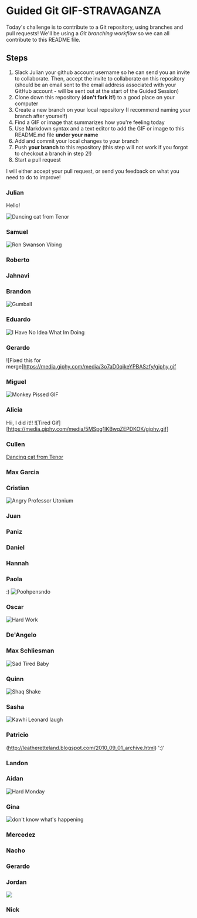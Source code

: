 # Guided Git GIF-STRAVAGANZA

Today's challenge is to contribute to a Git repository, using branches and pull requests! We'll be using a _Git branching workflow_ so we can all contribute to this README file.



## Steps

1. Slack Julian your github account username so he can send you an invite to collaborate. Then, accept the invite to collaborate on this repository (should be an email sent to the email address associated with your GitHub account - will be sent out at the start of the Guided Session)
2. Clone down this repository (**don't fork it!**) to a good place on your computer
3. Create a new branch on your local repository (I recommend naming your branch after yourself)
4. Find a GIF or image that summarizes how you're feeling today
5. Use Markdown syntax and a text editor to add the GIF or image to this README.md file **under your name**
6. Add and commit your local changes to your branch
7. Push **your branch** to this repository (this step will not work if you forgot to checkout a branch in step 2!)
8. Start a pull request

I will either accept your pull request, or send you feedback on what you need to do to improve!

### Julian

Hello!

![Dancing cat from Tenor](https://media.tenor.com/QM-si3_EAyIAAAAC/listening-to-music-dancing.gif)


### Samuel
![Ron Swanson Vibing](https://media.giphy.com/media/TbPh7p3cfUAPC/giphy.gif)

### Roberto

### Jahnavi

### Brandon

![Gumball](https://45.media.tumblr.com/c3e99f803fc762ccde32c407d7d3f4e1/tumblr_nbaxhfLzSj1tcq9tho1_500.gif)

### Eduardo

![I Have No Idea What Im Doing](https://media.giphy.com/media/rAm0u2k17rM3e/giphy.gif)

### Gerardo

![Fixed this for merge]https://media.giphy.com/media/3o7aD0qikeYPBASzfy/giphy.gif

### Miguel

![Monkey Pissed GIF](https://tenor.com/view/monkey-pissed-mad-angry-furious-gif-4720563)

### Alicia

Hii, I did it!!
![Tired Gif][https://media.giphy.com/media/5MSpg1lKBwqZEPDKOK/giphy.gif]

### Cullen

[Dancing cat from Tenor](https://media.tenor.com/QM-si3_EAyIAAAAC/listening-to-music-dancing.gif)

### Max Garcia

### Cristian
![Angry Professor Utonium](https://i.redd.it/o2c326951o091.gif)

### Juan

### Paniz

### Daniel

### Hannah

### Paola
:)
![Poohpensndo](https://media.giphy.com/media/777Aby0ZetYE8/giphy.gif)

### Oscar
![Hard Work](https://th.bing.com/th/id/R.ec51a2405ef2662278140d7830fbbe2f?rik=BJ64k8uStjN5TQ&riu=http%3a%2f%2f24.media.tumblr.com%2f230a60097a57d5e1242d9fa244f46799%2ftumblr_msk1s40iTO1qat8sbo1_500.gif&ehk=8v6RFDn9CIe377IyIqSNgr5gwNJQ0WaqC3L%2fiii74hw%3d&risl=&pid=ImgRaw&r=0)

### De'Angelo

### Max Schliesman
![Sad Tired Baby](https://media1.tenor.com/images/7b450db04f95674f3af1f8d378f13650/tenor.gif?itemid=7995639)
### Quinn

![Shaq Shake](https://tenor.com/view/yes-ayye-zoom-shoulder-shake-gif-14839794)

### Sasha
![Kawhi Leonard laugh](https://media3.giphy.com/media/XbDWBEVcvBhJhLjZ16/giphy.gif?cid=790b761100a5a34a59550d09c14bddd72f9e11193e55592e&rid=giphy.gif)
### Patricio
(http://leatheretteland.blogspot.com/2010_09_01_archive.html)
':)'

### Landon

### Aidan
![Hard Monday](https://tenor.com/view/thmbjm-hard-monday-gif-26064218)

### Gina

![don't know what's happening](https://images.app.goo.gl/joK5CmtLK3BPTXNt5)

### Mercedez

### Nacho

### Gerardo

### Jordan

![](https://media1.giphy.com/media/AVpE6BqnOvbzi/giphy.gif)

### Nick
